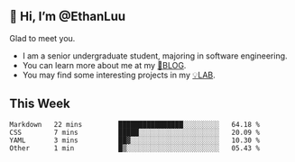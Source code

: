 ## 👋 Hi, I’m @EthanLuu

Glad to meet you.

- I am a senior undergraduate student, majoring in software engineering.
- You can learn more about me at my [📝BLOG](https://blog.ethanloo.cn).
- You may find some interesting projects in my [💡LAB](https://lab.ethanloo.cn).

## This Week
<!--START_SECTION:waka-->

```text
Markdown   22 mins         ████████████████░░░░░░░░░   64.18 %
CSS        7 mins          █████░░░░░░░░░░░░░░░░░░░░   20.09 %
YAML       3 mins          ██▓░░░░░░░░░░░░░░░░░░░░░░   10.30 %
Other      1 min           █▒░░░░░░░░░░░░░░░░░░░░░░░   05.43 %
```

<!--END_SECTION:waka-->

